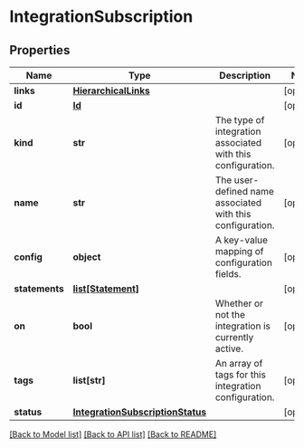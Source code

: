 # IntegrationSubscription

## Properties
Name | Type | Description | Notes
------------ | ------------- | ------------- | -------------
**links** | [**HierarchicalLinks**](HierarchicalLinks.md) |  | [optional] 
**id** | [**Id**](Id.md) |  | [optional] 
**kind** | **str** | The type of integration associated with this configuration. | [optional] 
**name** | **str** | The user-defined name associated with this configuration. | [optional] 
**config** | **object** | A key-value mapping of configuration fields. | [optional] 
**statements** | [**list[Statement]**](Statement.md) |  | [optional] 
**on** | **bool** | Whether or not the integration is currently active. | [optional] 
**tags** | **list[str]** | An array of tags for this integration configuration. | [optional] 
**status** | [**IntegrationSubscriptionStatus**](IntegrationSubscriptionStatus.md) |  | [optional] 

[[Back to Model list]](../README.md#documentation-for-models) [[Back to API list]](../README.md#documentation-for-api-endpoints) [[Back to README]](../README.md)


